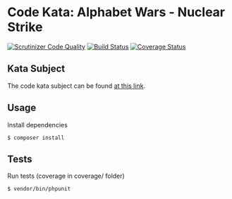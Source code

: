 # Code Kata: Alphabet Wars - Nuclear Strike

[![Scrutinizer Code Quality](https://scrutinizer-ci.com/g/ekkinox/kata-alphabet-wars/badges/quality-score.png?b=master)](https://scrutinizer-ci.com/g/ekkinox/kata-alphabet-wars/?branch=master)
[![Build Status](https://scrutinizer-ci.com/g/ekkinox/kata-alphabet-wars/badges/build.png?b=master)](https://scrutinizer-ci.com/g/ekkinox/kata-alphabet-wars/build-status/master)
[![Coverage Status](https://coveralls.io/repos/github/ekkinox/kata-alphabet-wars/badge.svg?branch=master)](https://coveralls.io/github/ekkinox/kata-alphabet-wars?branch=master)

## Kata Subject

The code kata subject can be found [at this link](https://www.codewars.com/kata/59437bd7d8c9438fb5000004).

## Usage

Install dependencies
```
$ composer install
```

## Tests

Run tests (coverage in coverage/ folder)
```
$ vendor/bin/phpunit
